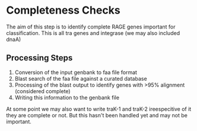 # Completeness Checks
The aim of this step is to identify complete RAGE genes important for classification. This is all tra genes and integrase (we may also included dnaA)

## Processing Steps
1. Conversion of the input genbank to faa file format
2. Blast search of the faa file against a curated database
3. Processing of the blast output to identify genes with >95% alignment (considered complete)
4. Writing this information to the genbank file

At some point we may also want to write traK-1 and traK-2 ireespecitive of it they are complete or not. But this hasn't been handled yet and may not be important.

